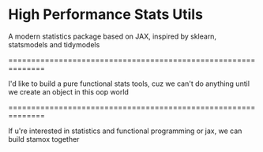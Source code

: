 # High Performance Stats Utils

A modern statistics package based on JAX, inspired by sklearn, statsmodels and tidymodels

==============================================================

I'd like to build a pure functional stats tools, cuz we can't do anything until we create an object in this oop world

==============================================================

If u're interested in statistics and functional programming or jax, 
we can build stamox together
